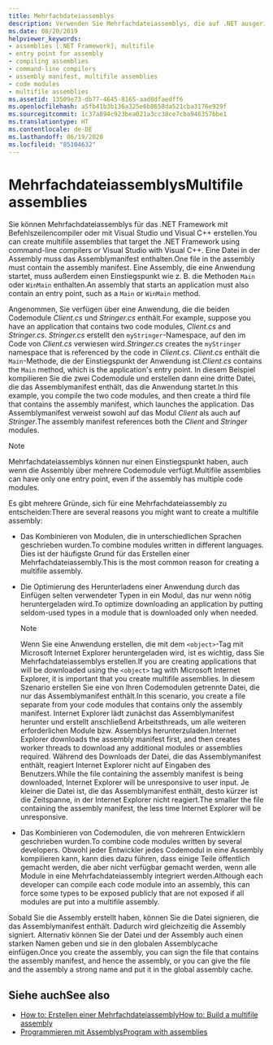 ```yaml
---
title: Mehrfachdateiassemblys
description: Verwenden Sie Mehrfachdateiassemblys, die auf .NET ausgerichtet sind, mithilfe des Befehlszeilencompilers oder in Visual Studio mit Visual C++. Eine Datei in der Assembly muss das Assemblymanifest enthalten.
ms.date: 08/20/2019
helpviewer_keywords:
- assemblies [.NET Framework], multifile
- entry point for assembly
- compiling assemblies
- command-line compilers
- assembly manifest, multifile assemblies
- code modules
- multifile assemblies
ms.assetid: 13509e73-db77-4645-8165-aad8dfaedff6
ms.openlocfilehash: a5fb41b3b136a325e6b8658da521cba3176e929f
ms.sourcegitcommit: 1c37a894c923bea021a3cc38ce7cba946357bbe1
ms.translationtype: HT
ms.contentlocale: de-DE
ms.lasthandoff: 06/19/2020
ms.locfileid: "85104632"
---
```

# <a name="multifile-assemblies"></a><span data-ttu-id="4ebbd-104">Mehrfachdateiassemblys</span><span class="sxs-lookup"><span data-stu-id="4ebbd-104">Multifile assemblies</span></span>

<span data-ttu-id="4ebbd-105">Sie können Mehrfachdateiassemblys für das .NET Framework mit Befehlszeilencompiler oder mit Visual Studio und Visual C++ erstellen.</span><span class="sxs-lookup"><span data-stu-id="4ebbd-105">You can create multifile assemblies that target the .NET Framework using command-line compilers or Visual Studio with Visual C++.</span></span> <span data-ttu-id="4ebbd-106">Eine Datei in der Assembly muss das Assemblymanifest enthalten.</span><span class="sxs-lookup"><span data-stu-id="4ebbd-106">One file in the assembly must contain the assembly manifest.</span></span> <span data-ttu-id="4ebbd-107">Eine Assembly, die eine Anwendung startet, muss außerdem einen Einstiegspunkt wie z. B. die Methoden `Main` oder `WinMain` enthalten.</span><span class="sxs-lookup"><span data-stu-id="4ebbd-107">An assembly that starts an application must also contain an entry point, such as a `Main` or `WinMain` method.</span></span>

<span data-ttu-id="4ebbd-108">Angenommen, Sie verfügen über eine Anwendung, die die beiden Codemodule *Client.cs* und *Stringer.cs* enthält.</span><span class="sxs-lookup"><span data-stu-id="4ebbd-108">For example, suppose you have an application that contains two code modules, *Client.cs* and *Stringer.cs*.</span></span> <span data-ttu-id="4ebbd-109">*Stringer.cs* erstellt den `myStringer`-Namespace, auf den im Code von *Client.cs* verwiesen wird.</span><span class="sxs-lookup"><span data-stu-id="4ebbd-109">*Stringer.cs* creates the `myStringer` namespace that is referenced by the code in *Client.cs*.</span></span> <span data-ttu-id="4ebbd-110">*Client.cs* enthält die `Main`-Methode, die der Einstiegspunkt der Anwendung ist.</span><span class="sxs-lookup"><span data-stu-id="4ebbd-110">*Client.cs* contains the `Main` method, which is the application's entry point.</span></span> <span data-ttu-id="4ebbd-111">In diesem Beispiel kompilieren Sie die zwei Codemodule und erstellen dann eine dritte Datei, die das Assemblymanifest enthält, das die Anwendung startet.</span><span class="sxs-lookup"><span data-stu-id="4ebbd-111">In this example, you compile the two code modules, and then create a third file that contains the assembly manifest, which launches the application.</span></span> <span data-ttu-id="4ebbd-112">Das Assemblymanifest verweist sowohl auf das Modul *Client* als auch auf *Stringer*.</span><span class="sxs-lookup"><span data-stu-id="4ebbd-112">The assembly manifest references both the *Client* and *Stringer* modules.</span></span>

> [!NOTE]
> <span data-ttu-id="4ebbd-113">Mehrfachdateiassemblys können nur einen Einstiegspunkt haben, auch wenn die Assembly über mehrere Codemodule verfügt.</span><span class="sxs-lookup"><span data-stu-id="4ebbd-113">Multifile assemblies can have only one entry point, even if the assembly has multiple code modules.</span></span>

<span data-ttu-id="4ebbd-114">Es gibt mehrere Gründe, sich für eine Mehrfachdateiassembly zu entscheiden:</span><span class="sxs-lookup"><span data-stu-id="4ebbd-114">There are several reasons you might want to create a multifile assembly:</span></span>

- <span data-ttu-id="4ebbd-115">Das Kombinieren von Modulen, die in unterschiedlichen Sprachen geschrieben wurden.</span><span class="sxs-lookup"><span data-stu-id="4ebbd-115">To combine modules written in different languages.</span></span> <span data-ttu-id="4ebbd-116">Dies ist der häufigste Grund für das Erstellen einer Mehrfachdateiassembly.</span><span class="sxs-lookup"><span data-stu-id="4ebbd-116">This is the most common reason for creating a multifile assembly.</span></span>

- <span data-ttu-id="4ebbd-117">Die Optimierung des Herunterladens einer Anwendung durch das Einfügen selten verwendeter Typen in ein Modul, das nur wenn nötig heruntergeladen wird.</span><span class="sxs-lookup"><span data-stu-id="4ebbd-117">To optimize downloading an application by putting seldom-used types in a module that is downloaded only when needed.</span></span>

    > [!NOTE]
    > <span data-ttu-id="4ebbd-118">Wenn Sie eine Anwendung erstellen, die mit dem `<object>`-Tag mit Microsoft Internet Explorer heruntergeladen wird, ist es wichtig, dass Sie Mehrfachdateiassemblys erstellen.</span><span class="sxs-lookup"><span data-stu-id="4ebbd-118">If you are creating applications that will be downloaded using the `<object>` tag with Microsoft Internet Explorer, it is important that you create multifile assemblies.</span></span> <span data-ttu-id="4ebbd-119">In diesem Szenario erstellen Sie eine von Ihren Codemodulen getrennte Datei, die nur das Assemblymanifest enthält.</span><span class="sxs-lookup"><span data-stu-id="4ebbd-119">In this scenario, you create a file separate from your code modules that contains only the assembly manifest.</span></span> <span data-ttu-id="4ebbd-120">Internet Explorer lädt zunächst das Assemblymanifest herunter und erstellt anschließend Arbeitsthreads, um alle weiteren erforderlichen Module bzw. Assemblys herunterzuladen.</span><span class="sxs-lookup"><span data-stu-id="4ebbd-120">Internet Explorer downloads the assembly manifest first, and then creates worker threads to download any additional modules or assemblies required.</span></span> <span data-ttu-id="4ebbd-121">Während des Downloads der Datei, die das Assemblymanifest enthält, reagiert Internet Explorer nicht auf Eingaben des Benutzers.</span><span class="sxs-lookup"><span data-stu-id="4ebbd-121">While the file containing the assembly manifest is being downloaded, Internet Explorer will be unresponsive to user input.</span></span> <span data-ttu-id="4ebbd-122">Je kleiner die Datei ist, die das Assemblymanifest enthält, desto kürzer ist die Zeitspanne, in der Internet Explorer nicht reagiert.</span><span class="sxs-lookup"><span data-stu-id="4ebbd-122">The smaller the file containing the assembly manifest, the less time Internet Explorer will be unresponsive.</span></span>

- <span data-ttu-id="4ebbd-123">Das Kombinieren von Codemodulen, die von mehreren Entwicklern geschrieben wurden.</span><span class="sxs-lookup"><span data-stu-id="4ebbd-123">To combine code modules written by several developers.</span></span> <span data-ttu-id="4ebbd-124">Obwohl jeder Entwickler jedes Codemodul in eine Assembly kompilieren kann, kann dies dazu führen, dass einige Teile öffentlich gemacht werden, die aber nicht verfügbar gemacht werden, wenn alle Module in eine Mehrfachdateiassembly integriert werden.</span><span class="sxs-lookup"><span data-stu-id="4ebbd-124">Although each developer can compile each code module into an assembly, this can force some types to be exposed publicly that are not exposed if all modules are put into a multifile assembly.</span></span>

<span data-ttu-id="4ebbd-125">Sobald Sie die Assembly erstellt haben, können Sie die Datei signieren, die das Assemblymanifest enthält. Dadurch wird gleichzeitig die Assembly signiert. Alternativ können Sie der Datei und der Assembly auch einen starken Namen geben und sie in den globalen Assemblycache einfügen.</span><span class="sxs-lookup"><span data-stu-id="4ebbd-125">Once you create the assembly, you can sign the file that contains the assembly manifest, and hence the assembly, or you can give the file and the assembly a strong name and put it in the global assembly cache.</span></span>

## <a name="see-also"></a><span data-ttu-id="4ebbd-126">Siehe auch</span><span class="sxs-lookup"><span data-stu-id="4ebbd-126">See also</span></span>

- [<span data-ttu-id="4ebbd-127">How to: Erstellen einer Mehrfachdateiassembly</span><span class="sxs-lookup"><span data-stu-id="4ebbd-127">How to: Build a multifile assembly</span></span>](build-multifile-assembly.md)
- [<span data-ttu-id="4ebbd-128">Programmieren mit Assemblys</span><span class="sxs-lookup"><span data-stu-id="4ebbd-128">Program with assemblies</span></span>](../../standard/assembly/index.md)
